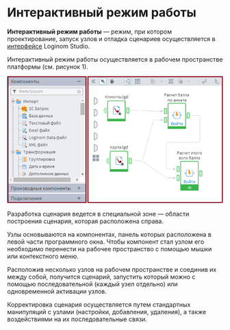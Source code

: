 # Интерактивный режим работы

**Интерактивный режим работы** — режим, при котором проектирование, запуск узлов и отладка сценариев осуществляется в [интерфейсе](../interface/README.md) Loginom Studio.

Интерактивный режим работы осуществляется в рабочем пространстве платформы (см. рисунок 1).

![Рабочее пространство.](./interactive-mode-1.png)

Разработка сценария ведется в специальной зоне — области построения сценария, которая расположена справа.

Узлы основываются на компонентах, панель которых расположена в левой части программного окна. Чтобы компонент стал узлом его необходимо перенести на рабочее пространство с помощью мышки или контекстного меню.  

Расположив несколько узлов на рабочем пространстве и соединив их между собой, получится сценарий, запустить который можно с помощью последовательной (каждый узел отдельно) или одновременной активации узлов.

Корректировка сценария осуществляется путем стандартных манипуляций с узлами (настройки, добавления, удаления), а также воздействиями на их последовательные связи.